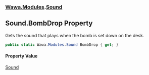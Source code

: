 ### [Wawa.Modules](Wawa.Modules.md 'Wawa.Modules').[Sound](Sound.md 'Wawa.Modules.Sound')

## Sound.BombDrop Property

Gets the sound that plays when the bomb is set down on the desk.

```csharp
public static Wawa.Modules.Sound BombDrop { get; }
```

#### Property Value
[Sound](Sound.md 'Wawa.Modules.Sound')